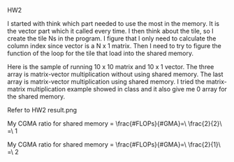 HW2

I started with think which part needed to use the most in the memory. It is the vector part which it called every time. I then think about the tile, so I create the tile Ns in the program. I figure that I only need to calculate the column index since vector is a N x 1 matrix. Then I need to try to figure the function of the loop for the tile that load into the shared memory.
 
Here is the sample of running 10 x 10 matrix and 10 x 1 vector. The three array is matrix-vector multiplication without using shared memory. The last array is matrix-vector multiplication using shared memory. I tried the matrix-matrix multiplication example showed in class and it also give me 0 array for the shared memory. 

Refer to HW2 result.png

My CGMA ratio for shared memory = \frac{#FLOPs}{#GMA}=\ \frac{2}{2}\ =\ 1 


My CGMA ratio for shared memory = \frac{#FLOPs}{#GMA}=\ \frac{2}{1}\ =\ 2
